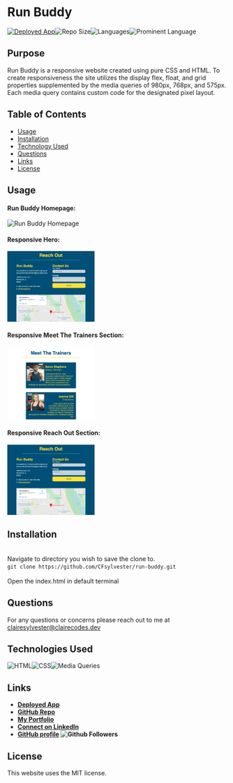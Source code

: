 # Run Buddy
<a href="https://cfsylvester.github.io/run-buddy/">![Deployed App](https://img.shields.io/badge/-Deployed-success?style=for-the-badge)</a>![Repo Size](https://img.shields.io/github/repo-size/CFsylvester/run-buddy?color=inactive&style=for-the-badge)![Languages](https://img.shields.io/github/languages/count/CFsylvester/run-buddy?color=inactive&style=for-the-badge)![Prominent Language](https://img.shields.io/github/languages/top/CFsylvester/run-buddy?color=inactive&style=for-the-badge)

## Purpose
Run Buddy is a responsive website created using pure CSS and HTML. To create responsiveness the site utilizes the display flex, float, and grid properties supplemented by the media queries of 980px, 768px, and 575px. Each media query contains custom code for the designated pixel layout.

## Table of Contents
  - [Usage](#Usage)
  - [Installation](#installation)
  - [Technology Used](#technology-used)
  - [Questions](#questions)
  - [Links](#links)
  - [License](#license)

## Usage

#### Run Buddy Homepage:
<img src="/assets/images/run-buddy-homepage.png" alt="Run Buddy Homepage" width="400"/>

#### Responsive Hero:
<img src="/assets/images/run-buddy-reach-out.png" alt="Run Buddy Responsive Hero" width="200"/>

#### Responsive Meet The Trainers Section:
<img src="/assets/images/run-buddy-meet.png" alt="Run Buddy Responsive Section" width="200"/>

#### Responsive Reach Out Section:
<img src="/assets/images/run-buddy-reach-out.png" alt="Run Buddy Responsive Section" width="200"/>

## Installation
<br />Navigate to directory you wish to save the clone to.  <br />
  `git clone https://github.com/CFsylvester/run-buddy.git` <br />
<br />Open the index.html in default terminal <br />

## Questions
For any questions or concerns please reach out to me at [clairesylvester@clairecodes.dev](mailto:clairesylvester@clairecodes.dev?subject=[GitHub%Horiseon]%20Source%20Han%20Sans)

## Technologies Used
![HTML](https://img.shields.io/badge/-HTML-white?style=for-the-badge)![CSS](https://img.shields.io/badge/-CSS-9cf?style=for-the-badge)![Media Queries](https://img.shields.io/badge/-Media%20Queries-white?style=for-the-badge)

 ## Links
  - **[Deployed App](https://cfsylvester.github.io/run-buddy/)**
  - **[GitHub Repo](https://github.com/CFsylvester/run-buddy)**
  - **[My Portfolio](clairecodes.dev)**
  - **[Connect on LinkedIn](https://www.linkedin.com/in/claire-sylvester-386373143/)**
  - **[GitHub profile](https://github.com/CFsylvester)    ![Github Followers](https://img.shields.io/github/followers/CFsylvester?style=social)**

## License
 This website uses the MIT license.
